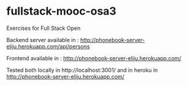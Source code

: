 # fullstack-mooc-osa3
Exercises for Full Stack Open

Backend server available in :
http://phonebook-server-eliju.herokuapp.com/api/persons

Frontend available in :
http://phonebook-server-eliju.herokuapp.com/

Tested both locally in http://localhost:3001/
and in heroku in http://phonebook-server-eliju.herokuapp.com/